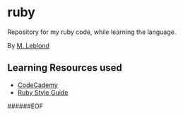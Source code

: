 # ruby
Repository for my ruby code, while learning the language.

By [M. Leblond](mailto:mathieu.leblond@gmail.com "Email")

## Learning Resources used
* [CodeCademy](https://www.codecademy.com)
* [Ruby Style Guide](https://github.com/bbatsov/ruby-style-guide)

######EOF

